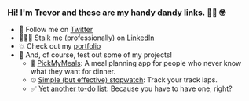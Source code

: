 ### Hi! I'm Trevor and these are my handy dandy links. 👋🏼 🤓

- 💬 Follow me on [Twitter](https://www.twitter.com/trevorwallis13/)
- 🕵🏼‍♂️ Stalk me (professionally) on [LinkedIn](https://www.linkedin.com/in/trevorwallis13/)
- 💥 Check out my [portfolio](https://trevorwallis.dev/) 
- 🧐 And, of course, test out some of my projects!
  - 🍔 [PickMyMeals](https://pickmymeals.herokuapp.com/): A meal planning app for people who never know what they want for dinner.
  - ⏱ [Simple (but effective) stopwatch](https://trevorwallis13.github.io/stopwatch/): Track your track laps.
  - ✅ [Yet another to-do list](https://trevorwallis13.github.io/js-to-do-list/): Because you have to have one, right?
